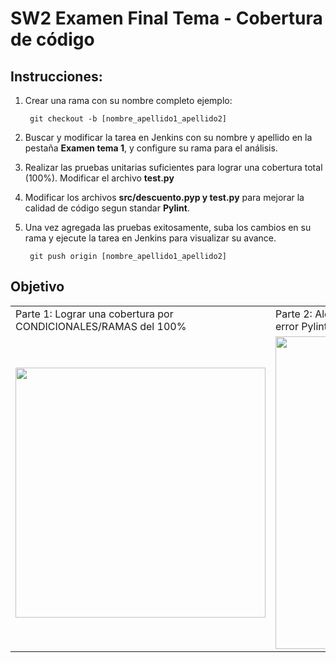 # SW2 Examen Final Tema - Cobertura de código

## Instrucciones:

1. Crear una rama con su nombre completo ejemplo:

		git checkout -b [nombre_apellido1_apellido2]

2. Buscar y modificar la tarea en Jenkins con su nombre y apellido en la pestaña **Examen tema 1**, y configure su rama para el análisis. 
3. Realizar las pruebas unitarias suficientes para lograr una cobertura total (100%). Modificar el archivo **test.py**
4. Modificar los archivos **src/descuento.pyp y test.py** para mejorar la calidad de código segun standar **Pylint**.
5. Una vez agregada las pruebas exitosamente, suba los cambios en su rama y ejecute la tarea en Jenkins para visualizar su avance.

		git push origin [nombre_apellido1_apellido2]

## Objetivo

<table style="width:100%">
	<tr>
		<td>Parte 1: Lograr una cobertura por CONDICIONALES/RAMAS del 100%</td>
		<td>Parte 2: Alcanzar un refactorin con Pylint del 9.69/10 (Solo 1 error Pylint permitido)</td>
	</tr>
	<tr>
		<td><img src="https://i.ibb.co/K7vtKNf/cobertura.png" width="400"></td>
		<td><img src="https://i.ibb.co/KXdWHg7/pylint.png" width="500"></td>
	</tr>
</table>
